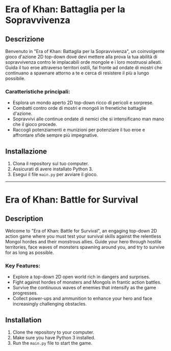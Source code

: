 # Era of Khan: Battaglia per la Sopravvivenza

## Descrizione

Benvenuto in "Era of Khan: Battaglia per la Sopravvivenza", un coinvolgente gioco d'azione 2D top-down dove devi mettere alla prova la tua abilità di sopravvivenza contro le implacabili orde mongole e i loro mostruosi alleati. Guida il tuo eroe attraverso territori ostili, fai fronte ad ondate di mostri che continuano a spawnare attorno a te e cerca di resistere il più a lungo possibile.
### Caratteristiche principali:
- Esplora un mondo aperto 2D top-down ricco di pericoli e sorprese.
- Combatti contro orde di mostri e mongoli in frenetiche battaglie d'azione.
- Sopravvivi alle continue ondate di nemici che si intensificano man mano che il gioco procede.
- Raccogli potenziamenti e munizioni per potenziare il tuo eroe e affrontare sfide sempre più impegnative.

## Installazione

1. Clona il repository sul tuo computer.
2. Assicurati di avere installato Python 3.
3. Esegui il file `main.py` per avviare il gioco.

---

# Era of Khan: Battle for Survival

## Description

Welcome to "Era of Khan: Battle for Survival", an engaging top-down 2D action game where you must test your survival skills against the relentless Mongol hordes and their monstrous allies. Guide your hero through hostile territories, face waves of monsters spawning around you, and try to survive for as long as possible.

### Key Features:
- Explore a top-down 2D open world rich in dangers and surprises.
- Fight against hordes of monsters and Mongols in frantic action battles.
- Survive the continuous waves of enemies that intensify as the game progresses.
- Collect power-ups and ammunition to enhance your hero and face increasingly challenging obstacles.

## Installation

1. Clone the repository to your computer.
2. Make sure you have Python 3 installed.
3. Run the `main.py` file to start the game.

